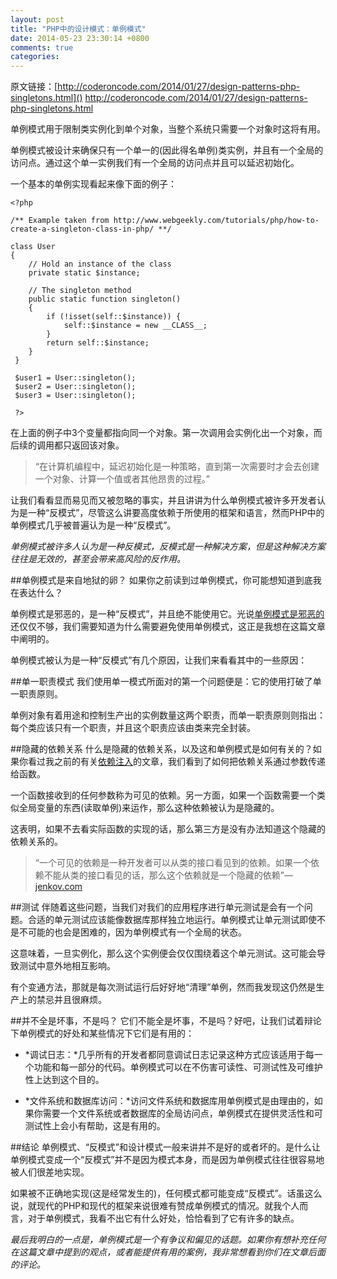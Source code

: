 ```yaml
---
layout: post
title: "PHP中的设计模式：单例模式"
date: 2014-05-23 23:30:14 +0800
comments: true
categories: 
---
```

原文链接：[http://coderoncode.com/2014/01/27/design-patterns-php-singletons.html]()
http://coderoncode.com/2014/01/27/design-patterns-php-singletons.html

单例模式用于限制类实例化到单个对象，当整个系统只需要一个对象时这将有用。

单例模式被设计来确保只有一个单一的(因此得名单例)类实例，并且有一个全局的访问点。通过这个单一实例我们有一个全局的访问点并且可以延迟初始化。

一个基本的单例实现看起来像下面的例子：

    <?php

    /** Example taken from http://www.webgeekly.com/tutorials/php/how-to-create-a-singleton-class-in-php/ **/
       
    class User
    {
        // Hold an instance of the class
        private static $instance;
                                     
        // The singleton method      
        public static function singleton()
        {
            if (!isset(self::$instance)) {
                self::$instance = new __CLASS__;
            }
            return self::$instance;
        }
     }
                                                                                                                                   
     $user1 = User::singleton();
     $user2 = User::singleton();
     $user3 = User::singleton();
                                                                                                                                                   
     ?>

在上面的例子中3个变量都指向同一个对象。第一次调用会实例化出一个对象，而后续的调用都只返回该对象。

>“在计算机编程中，延迟初始化是一种策略，直到第一次需要时才会去创建一个对象、计算一个值或者其他昂贵的过程。”

让我们看看显而易见而又被忽略的事实，并且讲讲为什么单例模式被许多开发者认为是一种“反模式”，尽管这么讲要高度依赖于所使用的框架和语言，然而PHP中的单例模式几乎被普遍认为是一种“反模式”。

*单例模式被许多人认为是一种反模式，反模式是一种解决方案，但是这种解决方案往往是无效的，甚至会带来高风险的反作用。*

##单例模式是来自地狱的卵？
如果你之前读到过单例模式，你可能想知道到底我在表达什么？

单例模式是邪恶的，是一种“反模式”，并且绝不能使用它。光说[单例模式是邪恶的](http://c2.com/cgi/wiki?SingletonsAreEvil "Singletons Are Evil")还仅仅不够，我们需要知道为什么需要避免使用单例模式，这正是我想在这篇文章中阐明的。

单例模式被认为是一种“反模式”有几个原因，让我们来看看其中的一些原因：

##单一职责模式
我们使用单一模式所面对的第一个问题便是：它的使用打破了单一职责原则。

单例对象有着用途和控制生产出的实例数量这两个职责，而单一职责原则则指出：每个类应该只有一个职责，并且这个职责应该由类来完全封装。

##隐藏的依赖关系 
什么是隐藏的依赖关系，以及这和单例模式是如何有关的？如果你看过我之前的有关[依赖注入](http://coderoncode.com/2014/01/06/dependency-injection-php.html "Playing with dependency injection in PHP")的文章，我们看到了如何把依赖关系通过参数传递给函数。

一个函数接收到的任何参数称为可见的依赖。另一方面，如果一个函数需要一个类似全局变量的东西(读取单例)来运作，那么这种依赖被认为是隐藏的。

这表明，如果不去看实际函数的实现的话，那么第三方是没有办法知道这个隐藏的依赖关系的。

>“一个可见的依赖是一种开发者可以从类的接口看见到的依赖。如果一个依赖不能从类的接口看见的话，那么这个依赖就是一个隐藏的依赖”—[jenkov.com](http://tutorials.jenkov.com/ood/understanding-dependencies.html#visiblehidden)

##测试
伴随着这些问题，当我们对我们的应用程序进行单元测试是会有一个问题。合适的单元测试应该能像数据库那样独立地运行。单例模式让单元测试即使不是不可能的也会是困难的，因为单例模式有一个全局的状态。

这意味着，一旦实例化，那么这个实例便会仅仅围绕着这个单元测试。这可能会导致测试中意外地相互影响。

有个变通方法，那就是每次测试运行后好好地“清理”单例，然而我发现这仍然是生产上的禁忌并且很麻烦。

##并不全是坏事，不是吗？
它们不能全是坏事，不是吗？好吧，让我们试着辩论下单例模式的好处和某些情况下它们是有用的：

*    *调试日志：*几乎所有的开发者都同意调试日志记录这种方式应该适用于每一个功能和每一部分的代码。单例模式可以在不伤害可读性、可测试性及可维护性上达到这个目的。

*    *文件系统和数据库访问：*访问文件系统和数据库用单例模式是由理由的，如果你需要一个文件系统或者数据库的全局访问点，单例模式在提供灵活性和可测试性上会小有帮助，这是有用的。

##结论
单例模式、“反模式”和设计模式一般来讲并不是好的或者坏的。是什么让单例模式变成一个“反模式”并不是因为模式本身，而是因为单例模式往往很容易地被人们很差地实现。

如果被不正确地实现(这是经常发生的)，任何模式都可能变成“反模式”。话虽这么说，就现代的PHP和现代的框架来说很难有赞成单例模式的情况。就我个人而言，对于单例模式，我看不出它有什么好处，恰恰看到了它有许多的缺点。

*最后我明白的一点是，单例模式是一个有争议和偏见的话题。如果你有想补充任何在这篇文章中提到的观点，或者能提供有用的案例，我非常想看到你们在文章后面的评论。*
